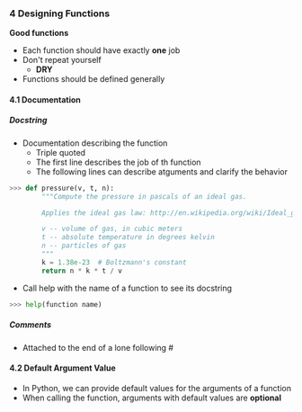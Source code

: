 ### 4 Designing Functions

**Good functions**

* Each function should have exactly **one** job
* Don't repeat yourself
  * **DRY**
* Functions should be defined generally

#### 4.1 Documentation

##### Docstring

* Documentation describing the function
  * Triple quoted
  * The first line describes the job of th function
  * The following lines can describe atguments and clarify the behavior

```python
>>> def pressure(v, t, n):
        """Compute the pressure in pascals of an ideal gas.

        Applies the ideal gas law: http://en.wikipedia.org/wiki/Ideal_gas_law

        v -- volume of gas, in cubic meters
        t -- absolute temperature in degrees kelvin
        n -- particles of gas
        """
        k = 1.38e-23  # Boltzmann's constant
        return n * k * t / v
```

* Call help with the name of a function to see its docstring

```python
>>> help(function name)
```

##### Comments

* Attached to the end of a lone following #

#### 4.2 Default Argument Value

* In Python, we can provide default values for the arguments of a function
* When calling the function, arguments with default values are **optional**